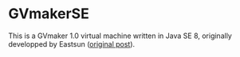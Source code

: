 # GVmakerSE
This is a GVmaker 1.0 virtual machine written in Java SE 8, originally developped by Eastsun ([original post](http://www.emsky.net/bbs/forum.php?mod=viewthread&tid=31652)).  
